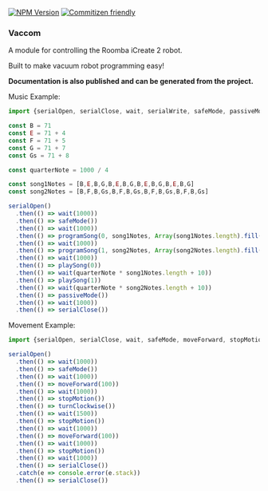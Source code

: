 [![NPM Version](https://img.shields.io/npm/v/vaccom.svg)](https://www.npmjs.com/package/vaccom)
[![Commitizen friendly](https://img.shields.io/badge/commitizen-friendly-brightgreen.svg)](http://commitizen.github.io/cz-cli/)

### Vaccom

A module for controlling the Roomba iCreate 2 robot.

Built to make vacuum robot programming easy!

**Documentation is also published and can be generated from the project.**

Music Example:
```js
import {serialOpen, serialClose, wait, serialWrite, safeMode, passiveMode, programSong, playSong} from './index'

const B = 71
const E = 71 + 4
const F = 71 + 5
const G = 71 + 7
const Gs = 71 + 8

const quarterNote = 1000 / 4

const song1Notes = [B,E,B,G,B,E,B,G,B,E,B,G,B,E,B,G]
const song2Notes = [B,F,B,Gs,B,F,B,Gs,B,F,B,Gs,B,F,B,Gs]

serialOpen()
  .then(() => wait(1000))
  .then(() => safeMode())
  .then(() => wait(1000))
  .then(() => programSong(0, song1Notes, Array(song1Notes.length).fill(16)))
  .then(() => wait(1000))
  .then(() => programSong(1, song2Notes, Array(song2Notes.length).fill(16)))
  .then(() => wait(1000))
  .then(() => playSong(0))
  .then(() => wait(quarterNote * song1Notes.length + 10))
  .then(() => playSong(1))
  .then(() => wait(quarterNote * song2Notes.length + 10))
  .then(() => passiveMode())
  .then(() => wait(1000))
  .then(() => serialClose())
```

Movement Example:
```js
import {serialOpen, serialClose, wait, safeMode, moveForward, stopMotion, turnClockwise} from './index'

serialOpen()
  .then(() => wait(1000))
  .then(() => safeMode())
  .then(() => wait(1000))
  .then(() => moveForward(100))
  .then(() => wait(1000))
  .then(() => stopMotion())
  .then(() => turnClockwise())
  .then(() => wait(1500))
  .then(() => stopMotion())
  .then(() => wait(1000))
  .then(() => moveForward(100))
  .then(() => wait(1000))
  .then(() => stopMotion())
  .then(() => wait(1000))
  .then(() => serialClose())
  .catch(e => console.error(e.stack))
  .then(() => serialClose())
```
